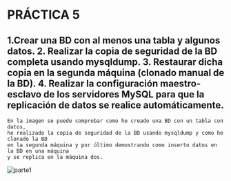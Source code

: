<h1><b>PRÁCTICA 5</b></h1>

<h2><b> 1.Crear una BD con al menos una tabla y algunos datos.
        2. Realizar la copia de seguridad de la BD completa usando mysqldump.
        3. Restaurar dicha copia en la segunda máquina (clonado manual de la BD).
        4. Realizar la configuración maestro-esclavo de los servidores MySQL para que la
           replicación de datos se realice automáticamente.
</h2></b>

    En la imagen se puede comprobar como he creado una BD con un tabla con datos, 
    he realizado la copia de seguridad de la BD usando mysqldump y como he clonado la BD
    en la segunda máquina y por último demostrando como inserto datos en la BD en una máquina
    y se replica en la máquina dos.


![parte1]()